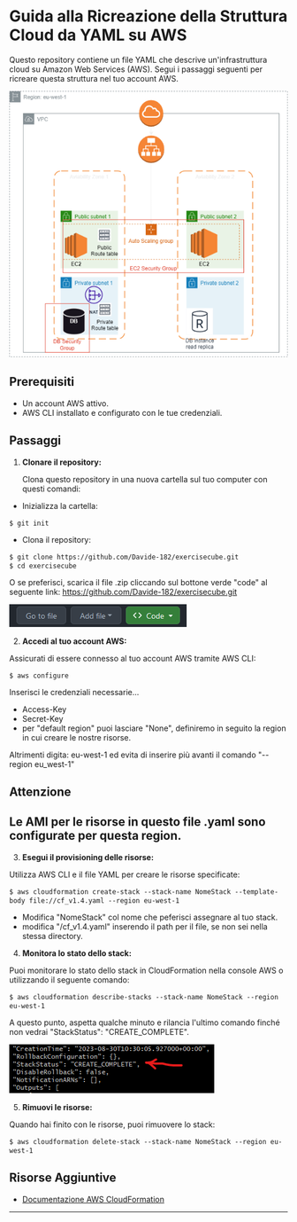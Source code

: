 # Guida alla Ricreazione della Struttura Cloud da YAML su AWS

Questo repository contiene un file YAML che descrive un'infrastruttura cloud su Amazon Web Services (AWS). Segui i passaggi seguenti per ricreare questa struttura nel tuo account AWS.

![PNG Struttura](/images/Structure_diagram.png)

## Prerequisiti

- Un account AWS attivo.
- AWS CLI installato e configurato con le tue credenziali.

## Passaggi

1. **Clonare il repository:**

   Clona questo repository in una nuova cartella sul tuo computer con questi comandi:

- Inizializza la cartella:
```
$ git init
```

- Clona il repository:
```
$ git clone https://github.com/Davide-182/exercisecube.git
$ cd exercisecube
```
   O se preferisci, scarica il file .zip cliccando sul bottone verde "code"
   al seguente link: https://github.com/Davide-182/exercisecube.git

!["Code" button](/images/green_button.png)

2. **Accedi al tuo account AWS:**

Assicurati di essere connesso al tuo account AWS tramite AWS CLI:

```
$ aws configure
```

Inserisci le credenziali necessarie...
- Access-Key
- Secret-Key
- per "default region" puoi lasciare "None", definiremo in seguito la region in cui creare le nostre risorse. 

Altrimenti digita: eu-west-1
ed evita di inserire più avanti il comando "--region eu_west-1"

## Attenzione
Le AMI per le risorse in questo file .yaml sono configurate per questa region.
---

3. **Esegui il provisioning delle risorse:**

Utilizza AWS CLI e il file YAML per creare le risorse specificate:

```
$ aws cloudformation create-stack --stack-name NomeStack --template-body file://cf_v1.4.yaml --region eu-west-1
```
- Modifica "NomeStack" col nome che peferisci assegnare al tuo stack.
- modifica "/cf_v1.4.yaml" inserendo il path per il file, se non sei nella stessa directory.
4. **Monitora lo stato dello stack:**

Puoi monitorare lo stato dello stack in CloudFormation nella console AWS o utilizzando il seguente comando:

```
$ aws cloudformation describe-stacks --stack-name NomeStack --region eu-west-1
```

   A questo punto, aspetta qualche minuto e rilancia l'ultimo comando finché non vedrai "StackStatus": "CREATE_COMPLETE".

![Screenshot dello Stack](/images/stack__create_complete.png)


5. **Rimuovi le risorse:**

Quando hai finito con le risorse, puoi rimuovere lo stack:

```
$ aws cloudformation delete-stack --stack-name NomeStack --region eu-west-1
```

## Risorse Aggiuntive

- [Documentazione AWS CloudFormation](https://docs.aws.amazon.com/cloudformation/index.html)

---

